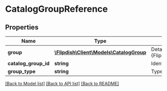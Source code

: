 # CatalogGroupReference

## Properties
Name | Type | Description | Notes
------------ | ------------- | ------------- | -------------
**group** | [**\Flipdish\\Client\Models\CatalogGroup**](CatalogGroup.md) | Details of the referenced {Flipdish.PublicModels.V1.Catalog.Items.CatalogItem} | [optional] 
**catalog_group_id** | **string** | Identifier of the ProductId to use as SubProduct | 
**group_type** | **string** | Type of the SupProduct | 

[[Back to Model list]](../README.md#documentation-for-models) [[Back to API list]](../README.md#documentation-for-api-endpoints) [[Back to README]](../README.md)


